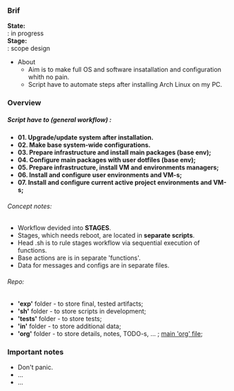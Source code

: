 ### Brif

**State:**  
: in progress  
**Stage:**  
: scope design  

* About
  - Aim is to make full OS and software insatallation and configuration whith no pain.  
  - Script have to automate steps after installing Arch Linux on my PC.  

### Overview

##### Script have to (general workflow) :
* **01. Upgrade/update system after installation.**  
* **02. Make base system-wide configurations.**  
* **03. Prepare infrastructure and install main packages (base env);**  
* **04. Configure main packages with user dotfiles (base env);**  
* **05. Prepare infrastructure, install VM and environments managers;**  
* **06. Install and configure user environments and VM-s;**  
* **07. Install and configure current active project environments and VM-s;**  

###### Concept notes:
  - Workflow devided into **STAGES**.  
  - Stages, which needs reboot, are located in **separate scripts**.  
  - Head .sh is to rule stages workflow via sequential execution of functions.  
  - Base actions are is in separate 'functions'.  
  - Data for messages and configs are in separate files.  

###### Repo:
  - **'exp'** folder - to store final, tested artifacts;
  - **'sh'** folder - to store scripts in development;
  - **'tests'** folder - to store tests;
  - **'in'** folder - to store additional data;
  - **'org'** folder - to store details, notes, TODO-s, ... ; [main 'org' file](https://notabug.org/myroot/os_install/src/master/ArchLinux_script/org/InstallArchScript.org);

### Important notes

- Don't panic.
- ...
- ...
